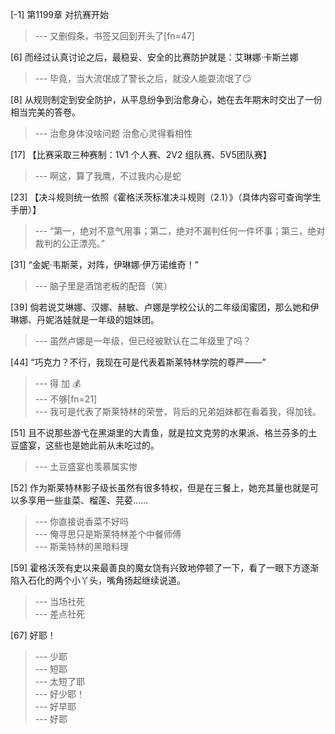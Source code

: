
[-1] 第1199章 对抗赛开始
>--- 又删假条，书签又回到开头了[fn=47]<br>

[6] 而经过认真讨论之后，最稳妥、安全的比赛防护就是：艾琳娜·卡斯兰娜
>--- 毕竟，当大流氓成了警长之后，就没人能耍流氓了😏<br>

[8] 从规则制定到安全防护，从平息纷争到治愈身心，她在去年期末时交出了一份相当完美的答卷。
>--- 治愈身体没啥问题 治愈心灵得看相性<br>

[17] 【比赛采取三种赛制：1V1 个人赛、2V2 组队赛、5V5团队赛】
>--- 啊这，算了我鹰，不过我内心是蛇<br>

[23] 【决斗规则统一依照《霍格沃茨标准决斗规则（2.1）》（具体内容可查询学生手册）】
>--- “第一，绝对不意气用事；第二，绝对不漏判任何一件坏事；第三，绝对裁判的公正漂亮。”<br>

[31] “金妮·韦斯莱，对阵，伊琳娜·伊万诺维奇！”
>--- 脑子里是酒馆老板的配音（笑）<br>

[39] 倘若说艾琳娜、汉娜、赫敏、卢娜是学校公认的二年级闺蜜团，那么她和伊琳娜、丹妮洛娃就是一年级的姐妹团。
>--- 虽然卢娜是一年级，但已经被默认在二年级里了吗？<br>

[44] “巧克力？不行，我现在可是代表着斯莱特林学院的尊严——”
>--- 得 加 💰<br>
>--- 不够[fn=21]<br>
>--- 我可是代表了斯莱特林的荣誉，背后的兄弟姐妹都在看着我，得加钱。<br>

[51] 且不说那些游弋在黑湖里的大青鱼，就是拉文克劳的水果派、格兰芬多的土豆盛宴，这些也是她此前从未吃过的。
>--- 土豆盛宴也羡慕属实惨<br>

[52] 作为斯莱特林影子级长虽然有很多特权，但是在三餐上，她充其量也就是可以多享用一些韭菜、榴莲、芫荽……
>--- 你直接说香菜不好吗<br>
>--- 俺寻思只是斯莱特林差个中餐师傅<br>
>--- 斯莱特林的黑暗料理<br>

[59] 霍格沃茨有史以来最善良的魔女饶有兴致地停顿了一下，看了一眼下方逐渐陷入石化的两个小丫头，嘴角扬起继续说道。
>--- 当场社死<br>
>--- 差点社死<br>

[67] 好耶！
>--- 少耶<br>
>--- 短耶<br>
>--- 太短了耶<br>
>--- 好少耶！<br>
>--- 好早耶<br>
>--- 好耶<br>
